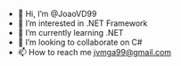 - 👋 Hi, I’m @JoaoVD99
- 👀 I’m interested in .NET Framework
- 🌱 I’m currently learning .NET 
- 💞️ I’m looking to collaborate on C#
- 📫 How to reach me jvmga99@gmail.com

<!---
JoaoVD99/JoaoVD99 is a ✨ special ✨ repository because its `README.md` (this file) appears on your GitHub profile.
You can click the Preview link to take a look at your changes.
--->
